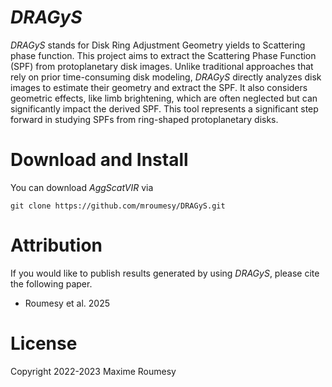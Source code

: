 
# *DRAGyS*

*DRAGyS* stands for Disk Ring Adjustment Geometry yields to Scattering phase function. This project aims to extract the Scattering Phase Function (SPF) from protoplanetary disk images. 
Unlike traditional approaches that rely on prior time-consuming disk modeling, *DRAGyS* directly analyzes disk images to estimate their geometry and extract the SPF. 
It also considers geometric effects, like limb brightening, which are often neglected but can significantly impact the derived SPF. This tool represents a significant step forward in studying SPFs from ring-shaped protoplanetary disks.

# Download and Install

You can download *AggScatVIR* via

    git clone https://github.com/mroumesy/DRAGyS.git

# Attribution

If you would like to publish results generated by using *DRAGyS*, please cite the following paper.
 - Roumesy et al. 2025

# License
Copyright 2022-2023 Maxime Roumesy
